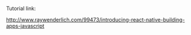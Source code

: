 Tutorial link:

http://www.raywenderlich.com/99473/introducing-react-native-building-apps-javascript


